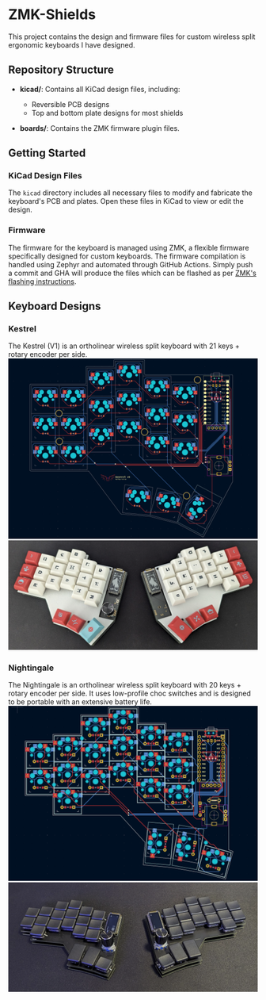 # ZMK-Shields

This project contains the design and firmware files for custom wireless split ergonomic keyboards I have designed.

## Repository Structure

- **kicad/**: Contains all KiCad design files, including:
  - Reversible PCB designs
  - Top and bottom plate designs for most shields

- **boards/**: Contains the ZMK firmware plugin files.

## Getting Started

### KiCad Design Files

The `kicad` directory includes all necessary files to modify and fabricate the keyboard's PCB and plates. Open these files in KiCad to view or edit the design.

### Firmware

The firmware for the keyboard is managed using ZMK, a flexible firmware specifically designed for custom keyboards. The firmware compilation is handled using Zephyr and automated through GitHub Actions. Simply push a commit and GHA will produce the files which can be flashed as per [ZMK's flashing instructions](https://zmk.dev/docs/development/build-flash).


## Keyboard Designs

### Kestrel

The Kestrel (V1) is an ortholinear wireless split keyboard with 21 keys + rotary encoder per side.
![Kestrel PCB design](.img/kestrel.png)
![Kestrel Assembled](.img/kestrel_built.png)

### Nightingale

The Nightingale is an ortholinear wireless split keyboard with 20 keys + rotary encoder per side. It uses low-profile choc switches and is designed to be portable with an extensive battery life.
![Nightingale PCB design](.img/nightingale.png)
![Nightingale Assembled](.img/nightingale_built.png)